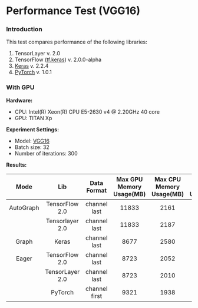 # Performance Test (VGG16)

### Introduction

This test compares performance of the following libraries:

1. TensorLayer v. 2.0
2. TensorFlow ([tf.keras](https://www.tensorflow.org/api_docs/python/tf/keras)) v. 2.0.0-alpha
3. [Keras](https://keras.io/) v. 2.2.4
4. [PyTorch](https://pytorch.org) v. 1.0.1



### With GPU

__Hardware:__

- CPU: Intel(R) Xeon(R) CPU E5-2630 v4 @ 2.20GHz  40 core
- GPU: TITAN Xp

__Experiment Settings:__
- Model: [VGG16](http://www.robots.ox.ac.uk/~vgg/research/very_deep/)
- Batch size: 32
- Number of iterations: 300

__Results:__

|   Mode    |       Lib       |  Data Format  | Max GPU Memory Usage(MB)  |Max CPU Memory Usage(MB) | Avg CPU Memory Usage(MB) | Runtime (sec) |
| :-------: | :-------------: | :-----------: | :-----------------: | :-----------------: | :-----------------: | :-----------: |
| AutoGraph | TensorFlow 2.0  | channel last  | 11833 |      2161         |        2136         |      74       |
|           | Tensorlayer 2.0 | channel last  | 11833 |      2187         |        2169         |      76       |
|   Graph   |      Keras      | channel last  | 8677 |      2580         |        2576         |      101       |
|   Eager   | TensorFlow 2.0  | channel last  | 8723 |      2052         |        2024         |      97       |
|           | TensorLayer 2.0 | channel last  | 8723 |      2010         |        2007         |      95       |
|           |     PyTorch     | channel first | 9321 |      1938         |        1935         |      53       |

